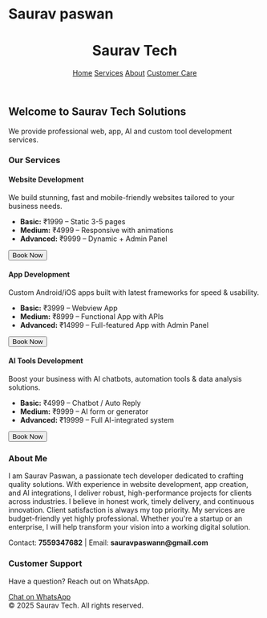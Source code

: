 # Saurav paswan 
<!DOCTYPE html><html lang="en"><head>
  <meta charset="UTF-8">
  <meta name="viewport" content="width=device-width, initial-scale=1.0">
  <title>Saurav Tech Solutions</title>
  <script src="https://cdn.tailwindcss.com"></script>
  <script>
    function redirectToForm(service) {
      window.open("https://forms.gle/ZBsPo6Jr85MzrW8x9", "_blank");
    }
  </script>
</head><body class="bg-gray-50 text-gray-800 font-sans">
  <!-- Navbar -->
  <header class="bg-white shadow-md fixed top-0 w-full z-50">
    <div class="max-w-7xl mx-auto px-4 py-4 flex justify-between items-center">
      <h1 class="text-xl font-bold">Saurav Tech</h1>
      <nav class="space-x-6">
        <a href="#home" class="hover:text-blue-600 font-medium">Home</a>
        <a href="#services" class="hover:text-blue-600 font-medium">Services</a>
        <a href="#about" class="hover:text-blue-600 font-medium">About</a>
        <a href="#contact" class="hover:text-blue-600 font-medium">Customer Care</a>
      </nav>
    </div>
  </header>  <!-- Hero / Home -->  <section id="home" class="pt-24 pb-20 bg-gradient-to-r from-blue-100 to-purple-100">
    <div class="max-w-5xl mx-auto px-4 text-center">
      <h2 class="text-4xl font-bold mb-4">Welcome to Saurav Tech Solutions</h2>
      <p class="text-lg">We provide professional web, app, AI and custom tool development services.</p>
    </div>
  </section>  <!-- Services -->  <section id="services" class="py-20">
    <div class="max-w-6xl mx-auto px-4">
      <h3 class="text-3xl font-bold mb-10 text-center">Our Services</h3><!-- Web Development -->
  <div class="bg-white shadow-lg rounded-xl p-6 mb-10">
    <h4 class="text-2xl font-semibold mb-2">Website Development</h4>
    <p class="mb-4">We build stunning, fast and mobile-friendly websites tailored to your business needs.</p>
    <ul class="mb-4 text-sm text-gray-700">
      <li><strong>Basic:</strong> ₹1999 – Static 3-5 pages</li>
      <li><strong>Medium:</strong> ₹4999 – Responsive with animations</li>
      <li><strong>Advanced:</strong> ₹9999 – Dynamic + Admin Panel</li>
    </ul>
    <button onclick="redirectToForm('Website Development')"
      class="bg-blue-600 text-white px-4 py-2 rounded hover:bg-blue-700">Book Now</button>
  </div>

  <!-- App Development -->
  <div class="bg-white shadow-lg rounded-xl p-6 mb-10">
    <h4 class="text-2xl font-semibold mb-2">App Development</h4>
    <p class="mb-4">Custom Android/iOS apps built with latest frameworks for speed & usability.</p>
    <ul class="mb-4 text-sm text-gray-700">
      <li><strong>Basic:</strong> ₹3999 – Webview App</li>
      <li><strong>Medium:</strong> ₹8999 – Functional App with APIs</li>
      <li><strong>Advanced:</strong> ₹14999 – Full-featured App with Admin Panel</li>
    </ul>
    <button onclick="redirectToForm('App Development')"
      class="bg-blue-600 text-white px-4 py-2 rounded hover:bg-blue-700">Book Now</button>
  </div>

  <!-- AI Solutions -->
  <div class="bg-white shadow-lg rounded-xl p-6 mb-10">
    <h4 class="text-2xl font-semibold mb-2">AI Tools Development</h4>
    <p class="mb-4">Boost your business with AI chatbots, automation tools & data analysis solutions.</p>
    <ul class="mb-4 text-sm text-gray-700">
      <li><strong>Basic:</strong> ₹4999 – Chatbot / Auto Reply</li>
      <li><strong>Medium:</strong> ₹9999 – AI form or generator</li>
      <li><strong>Advanced:</strong> ₹19999 – Full AI-integrated system</li>
    </ul>
    <button onclick="redirectToForm('AI Tools')"
      class="bg-blue-600 text-white px-4 py-2 rounded hover:bg-blue-700">Book Now</button>
  </div>
</div>

  </section>  <!-- About -->  <section id="about" class="bg-gray-100 py-20">
    <div class="max-w-4xl mx-auto px-4">
      <h3 class="text-3xl font-bold mb-6">About Me</h3>
      <p class="mb-4 text-gray-700">I am Saurav Paswan, a passionate tech developer dedicated to crafting quality solutions. With experience in website development, app creation, and AI integrations, I deliver robust, high-performance projects for clients across industries. I believe in honest work, timely delivery, and continuous innovation. Client satisfaction is always my top priority. My services are budget-friendly yet highly professional. Whether you're a startup or an enterprise, I will help transform your vision into a working digital solution.</p>
      <p class="text-sm text-gray-600">Contact: <strong>7559347682</strong> | Email: <strong>sauravpaswann@gmail.com</strong></p>
    </div>
  </section>  <!-- Contact -->  <section id="contact" class="py-20">
    <div class="max-w-3xl mx-auto px-4 text-center">
      <h3 class="text-3xl font-bold mb-4">Customer Support</h3>
      <p class="mb-6">Have a question? Reach out on WhatsApp.</p>
      <a href="https://wa.me/917559347682" target="_blank"
        class="inline-block bg-green-500 text-white px-6 py-2 rounded-full hover:bg-green-600">Chat on WhatsApp</a>
    </div>
  </section>  <!-- Footer -->  <footer class="text-center py-6 text-gray-500 text-sm bg-white border-t">
    &copy; 2025 Saurav Tech. All rights reserved.
  </footer>
</body></html>
